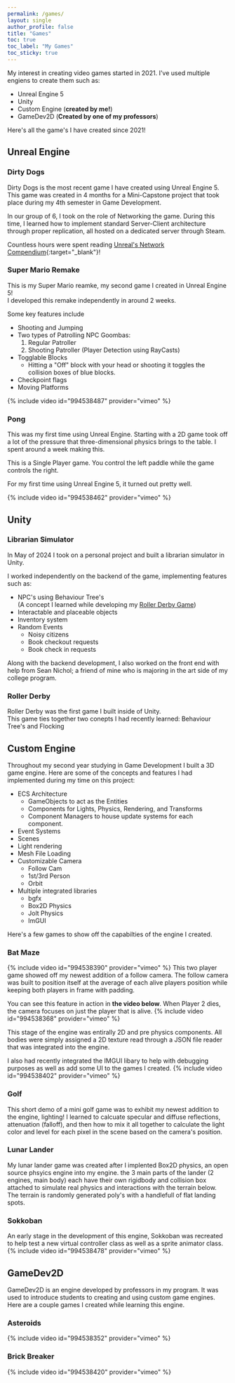```yaml
---
permalink: /games/
layout: single
author_profile: false
title: "Games"
toc: true
toc_label: "My Games"
toc_sticky: true
---
```


My interest in creating video games started in 2021. I've used multiple engiens to create them such as:

* Unreal Engine 5
* Unity
* Custom Engine (**created by me!**)
* GameDev2D (**Created by one of my professors**)

Here's all the game's I have created since 2021!

## Unreal Engine

### Dirty Dogs

Dirty Dogs is the most recent game I have created using Unreal Engine 5.  
This game was created in 4 months for a Mini-Capstone project that took place during my 4th semester in Game Development.  

In our group of 6, I took on the role of Networking the game.  During this time, I learned how to implement standard Server-Client architecture through proper replication, all hosted on a dedicated server through Steam.  

Countless hours were spent reading [Unreal's Network Compendium][Unreal Network Compendium]{:target="_blank"}!

### Super Mario Remake

This is my Super Mario reamke, my second game I created in Unreal Engine 5!  
I developed this remake independently in around 2 weeks.

Some key features include

* Shooting and Jumping
* Two types of Patrolling NPC Goombas:
  1. Regular Patroller
  2. Shooting Patroller (Player Detection using RayCasts)
* Togglable Blocks
  * Hitting a "Off" block with your head or shooting it toggles the collision boxes of blue blocks.
* Checkpoint flags
* Moving Platforms

{% include video id="994538487" provider="vimeo" %}

### Pong

This was my first time using Unreal Engine. Starting with a 2D game took off a lot of the pressure that three-dimensional physics brings to the table. I spent around a week making this.  

This is a Single Player game. You control the left paddle while the game controls the right.  

For my first time using Unreal Engine 5, it turned out pretty well.

{% include video id="994538462" provider="vimeo" %}

## Unity

### Librarian Simulator

In May of 2024 I took on a personal project and built a librarian simulator in Unity.

I worked independently on the backend of the game, implementing features such as:

* NPC's using Behaviour Tree's  
(A concept I learned while developing my [Roller Derby Game](#roller-derby))
* Interactable and placeable objects
* Inventory system
* Random Events
  * Noisy citizens
  * Book checkout requests
  * Book check in requests

Along with the backend development, I also worked on the front end with help from Sean Nichol; a friend of mine who is majoring in the art side of my college program.

### Roller Derby

Roller Derby was the first game I built inside of Unity.  
This game ties together two conepts I had recently learned: Behaviour Tree's and Flocking

## Custom Engine

Throughout my second year studying in Game Development I built a 3D game engine. Here are some of the concepts and features I had implemented during my time on this project:
* ECS Architecture
  * GameObjects to act as the Entities
  * Components for Lights, Physics, Rendering, and Transforms
  * Component Managers to house update systems for each component.
* Event Systems
* Scenes
* Light rendering
* Mesh File Loading
* Customizable Camera
  * Follow Cam
  * 1st/3rd Person
  * Orbit
* Multiple integrated libraries
  * bgfx
  * Box2D Physics
  * Jolt Physics
  * ImGUI

Here's a few games to show off the capabilties of the engine I created.

### Bat Maze
{% include video id="994538390" provider="vimeo" %}
This two player game showed off my newest addition of a follow camera. The follow camera was built to position itself at the average of each alive players position while keeping both players in frame with padding.

You can see this feature in action in **the video below**. When Player 2 dies, the camera focuses on just the player that is alive.
{% include video id="994538368" provider="vimeo" %}


This stage of the engine was entirally 2D and pre physics components. All bodies were simply assigned a 2D texture read through a JSON file reader that was integrated into the engine.

I also had recently integrated the IMGUI libary to help with debugging purposes as well as add some UI to the games I created.
{% include video id="994538402" provider="vimeo" %}


### Golf
This short demo of a mini golf game was to exhibit my newest addition to the engine, lighting! I learned to calcuate specular and diffuse reflections, attenuation (falloff), and then how to mix it all together to calculate the light color and level for each pixel in the scene based on the camera's position.

### Lunar Lander
My lunar lander game was created after I implented Box2D physics, an open source phsyics engine into my engine. the 3 main parts of the lander (2 engines, main body) each have their own rigidbody and collision box attached to simulate real physics and interactions with the terrain below. The terrain is randomly generated poly's with a handlefull of flat landing spots.

### Sokkoban
An early stage in the development of this engine, Sokkoban was recreated to help test a new virtual controller class as well as a sprite animator class.
{% include video id="994538478" provider="vimeo" %}

## GameDev2D
GameDev2D is an engine developed by professors in my program. It was used to introduce students to creating and using custom game engines. Here are a couple games I created while learning this engine.

### Asteroids
{% include video id="994538352" provider="vimeo" %}
### Brick Breaker
{% include video id="994538420" provider="vimeo" %}


[Unreal Network Compendium]: https://cedric-neukirchen.net/docs/category/multiplayer-network-compendium/
